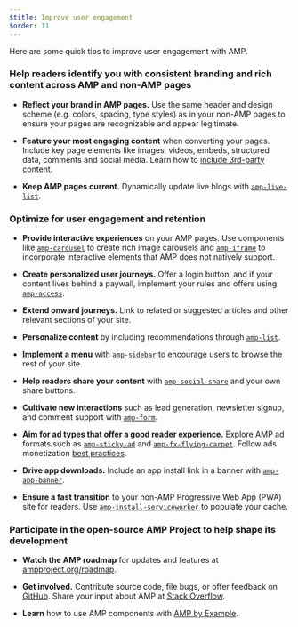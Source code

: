 ```yaml
---
$title: Improve user engagement
$order: 11
---
```

Here are some quick tips to improve user engagement with AMP.

### Help readers identify you with consistent branding and rich content across AMP and non-AMP pages

- **Reflect your brand in AMP pages.** Use the same header and design scheme (e.g. colors, spacing, type styles) as in your non-AMP pages to ensure your pages are recognizable and appear legitimate.

- **Feature your most engaging content** when converting your pages. Include key page elements like images, videos, embeds, structured data, comments and social media. Learn how to [include 3rd-party content](/docs/fundamentals/third_party_components.html).

- **Keep AMP pages current.** Dynamically update live blogs with [`amp-live-list`](/docs/reference/components/amp-live-list.html).

### Optimize for user engagement and retention

- **Provide interactive experiences** on your AMP pages. Use components like [`amp-carousel`](/docs/reference/components/amp-carouse.html) to create rich image carousels and [`amp-iframe`](/docs/reference/components/amp-iframe) to
incorporate interactive elements that AMP does not natively support.

- **Create personalized user journeys.** Offer a login button, and if your content
lives behind a paywall, implement your rules and offers using [`amp-access`](//docs/reference/components/amp-access.html).

- **Extend onward journeys.** Link to related or suggested articles and other
relevant sections of your site.

- **Personalize content** by including recommendations through [`amp-list`](/docs/reference/components/amp-list.html).

- **Implement a menu** with [`amp-sidebar`](/docs/reference/components/amp-sidebar.html) to encourage users to browse the rest
of your site.

- **Help readers share your content** with [`amp-social-share`](/docs/reference/components/amp-social-share.html) and your
own share buttons.

- **Cultivate new interactions** such as lead generation, newsletter signup, and
comment support with [`amp-form`](/docs/reference/components/amp-form.html).

- **Aim for ad types that offer a good reader experience.** Explore AMP ad
formats such as [`amp-sticky-ad`](/docs/reference/components/amp-sticky-ad.html) and [`amp-fx-flying-carpet`](/docs/reference/components/amp-fx-flying-carpet.html). Follow ads
monetization [best practices](/docs/ads/monetization.html).

- **Drive app downloads.** Include an app install link in a banner with
[`amp-app-banner`](/docs/reference/components/amp-app-banner.html).

- **Ensure a fast transition** to your non-AMP Progressive Web App (PWA) site for
readers. Use [`amp-install-serviceworker`](/docs/reference/components/amp-install-serviceworker.html) to populate your cache.

### Participate in the open-source AMP Project to help shape its development

- **Watch the AMP roadmap** for updates and features at [ampproject.org/roadmap](https://www.ampproject.org/roadmap).

- **Get involved.** Contribute source code, file bugs, or offer feedback
on [GitHub](https://github.com/ampproject/amphtml/blob/master/CONTRIBUTING.md). Share your input about AMP at [Stack Overflow](https://stackoverflow.com/questions/tagged/amp-html).

- **Learn** how to use AMP components with [AMP by Example](https://ampbyexample.com/).
